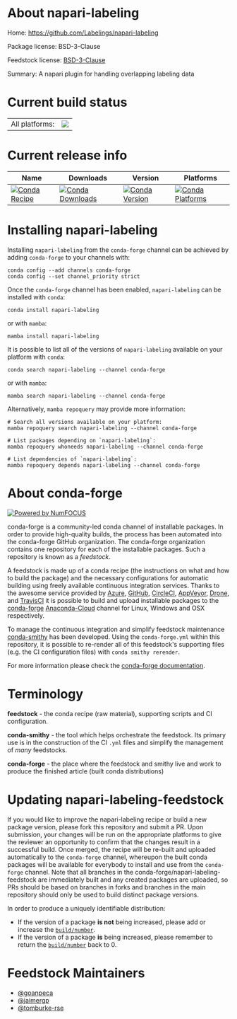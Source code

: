 About napari-labeling
=====================

Home: https://github.com/Labelings/napari-labeling

Package license: BSD-3-Clause

Feedstock license: [BSD-3-Clause](https://github.com/conda-forge/napari-labeling-feedstock/blob/main/LICENSE.txt)

Summary: A napari plugin for handling overlapping labeling data

Current build status
====================


<table><tr><td>All platforms:</td>
    <td>
      <a href="https://dev.azure.com/conda-forge/feedstock-builds/_build/latest?definitionId=16630&branchName=main">
        <img src="https://dev.azure.com/conda-forge/feedstock-builds/_apis/build/status/napari-labeling-feedstock?branchName=main">
      </a>
    </td>
  </tr>
</table>

Current release info
====================

| Name | Downloads | Version | Platforms |
| --- | --- | --- | --- |
| [![Conda Recipe](https://img.shields.io/badge/recipe-napari--labeling-green.svg)](https://anaconda.org/conda-forge/napari-labeling) | [![Conda Downloads](https://img.shields.io/conda/dn/conda-forge/napari-labeling.svg)](https://anaconda.org/conda-forge/napari-labeling) | [![Conda Version](https://img.shields.io/conda/vn/conda-forge/napari-labeling.svg)](https://anaconda.org/conda-forge/napari-labeling) | [![Conda Platforms](https://img.shields.io/conda/pn/conda-forge/napari-labeling.svg)](https://anaconda.org/conda-forge/napari-labeling) |

Installing napari-labeling
==========================

Installing `napari-labeling` from the `conda-forge` channel can be achieved by adding `conda-forge` to your channels with:

```
conda config --add channels conda-forge
conda config --set channel_priority strict
```

Once the `conda-forge` channel has been enabled, `napari-labeling` can be installed with `conda`:

```
conda install napari-labeling
```

or with `mamba`:

```
mamba install napari-labeling
```

It is possible to list all of the versions of `napari-labeling` available on your platform with `conda`:

```
conda search napari-labeling --channel conda-forge
```

or with `mamba`:

```
mamba search napari-labeling --channel conda-forge
```

Alternatively, `mamba repoquery` may provide more information:

```
# Search all versions available on your platform:
mamba repoquery search napari-labeling --channel conda-forge

# List packages depending on `napari-labeling`:
mamba repoquery whoneeds napari-labeling --channel conda-forge

# List dependencies of `napari-labeling`:
mamba repoquery depends napari-labeling --channel conda-forge
```


About conda-forge
=================

[![Powered by
NumFOCUS](https://img.shields.io/badge/powered%20by-NumFOCUS-orange.svg?style=flat&colorA=E1523D&colorB=007D8A)](https://numfocus.org)

conda-forge is a community-led conda channel of installable packages.
In order to provide high-quality builds, the process has been automated into the
conda-forge GitHub organization. The conda-forge organization contains one repository
for each of the installable packages. Such a repository is known as a *feedstock*.

A feedstock is made up of a conda recipe (the instructions on what and how to build
the package) and the necessary configurations for automatic building using freely
available continuous integration services. Thanks to the awesome service provided by
[Azure](https://azure.microsoft.com/en-us/services/devops/), [GitHub](https://github.com/),
[CircleCI](https://circleci.com/), [AppVeyor](https://www.appveyor.com/),
[Drone](https://cloud.drone.io/welcome), and [TravisCI](https://travis-ci.com/)
it is possible to build and upload installable packages to the
[conda-forge](https://anaconda.org/conda-forge) [Anaconda-Cloud](https://anaconda.org/)
channel for Linux, Windows and OSX respectively.

To manage the continuous integration and simplify feedstock maintenance
[conda-smithy](https://github.com/conda-forge/conda-smithy) has been developed.
Using the ``conda-forge.yml`` within this repository, it is possible to re-render all of
this feedstock's supporting files (e.g. the CI configuration files) with ``conda smithy rerender``.

For more information please check the [conda-forge documentation](https://conda-forge.org/docs/).

Terminology
===========

**feedstock** - the conda recipe (raw material), supporting scripts and CI configuration.

**conda-smithy** - the tool which helps orchestrate the feedstock.
                   Its primary use is in the construction of the CI ``.yml`` files
                   and simplify the management of *many* feedstocks.

**conda-forge** - the place where the feedstock and smithy live and work to
                  produce the finished article (built conda distributions)


Updating napari-labeling-feedstock
==================================

If you would like to improve the napari-labeling recipe or build a new
package version, please fork this repository and submit a PR. Upon submission,
your changes will be run on the appropriate platforms to give the reviewer an
opportunity to confirm that the changes result in a successful build. Once
merged, the recipe will be re-built and uploaded automatically to the
`conda-forge` channel, whereupon the built conda packages will be available for
everybody to install and use from the `conda-forge` channel.
Note that all branches in the conda-forge/napari-labeling-feedstock are
immediately built and any created packages are uploaded, so PRs should be based
on branches in forks and branches in the main repository should only be used to
build distinct package versions.

In order to produce a uniquely identifiable distribution:
 * If the version of a package **is not** being increased, please add or increase
   the [``build/number``](https://docs.conda.io/projects/conda-build/en/latest/resources/define-metadata.html#build-number-and-string).
 * If the version of a package **is** being increased, please remember to return
   the [``build/number``](https://docs.conda.io/projects/conda-build/en/latest/resources/define-metadata.html#build-number-and-string)
   back to 0.

Feedstock Maintainers
=====================

* [@goanpeca](https://github.com/goanpeca/)
* [@jaimergp](https://github.com/jaimergp/)
* [@tomburke-rse](https://github.com/tomburke-rse/)

